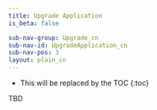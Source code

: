 ```yaml
---
title: Upgrade Application
is_beta: false

sub-nav-group: Upgrade_cn
sub-nav-id: UpgradeApplication_cn
sub-nav-pos: 3
layout: plain_cn
---
```


* This will be replaced by the TOC
{:toc}

TBD
